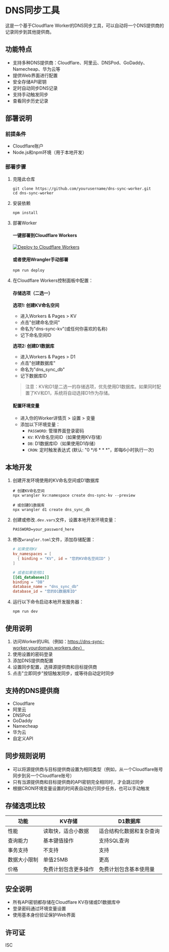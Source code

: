 # DNS同步工具

这是一个基于Cloudflare Worker的DNS同步工具，可以自动将一个DNS提供商的记录同步到其他提供商。

## 功能特点

- 支持多种DNS提供商：Cloudflare、阿里云、DNSPod、GoDaddy、Namecheap、华为云等
- 提供Web界面进行配置
- 安全存储API密钥
- 定时自动同步DNS记录
- 支持手动触发同步
- 查看同步历史记录

## 部署说明

### 前提条件

- Cloudflare账户
- Node.js和npm环境（用于本地开发）

### 部署步骤

1. 克隆此仓库
   ```
   git clone https://github.com/yourusername/dns-sync-worker.git
   cd dns-sync-worker
   ```

2. 安装依赖
   ```
   npm install
   ```

3. 部署Worker

   #### 一键部署到Cloudflare Workers
   
   [![Deploy to Cloudflare Workers](https://deploy.workers.cloudflare.com/button)](https://deploy.workers.cloudflare.com/?url=https://github.com/yourusername/dns-sync-worker)

   #### 或者使用Wrangler手动部署
   ```
   npm run deploy
   ```

4. 在Cloudflare Workers控制面板中配置：
   
   #### 存储选项（二选一）
   
   **选项1: 创建KV命名空间**
   - 进入Workers & Pages > KV
   - 点击"创建命名空间"
   - 命名为"dns-sync-kv"(或任何你喜欢的名称)
   - 记下命名空间ID
   
   **选项2: 创建D1数据库**
   - 进入Workers & Pages > D1
   - 点击"创建数据库"
   - 命名为"dns_sync_db"
   - 记下数据库ID
   
   > 注意：KV和D1是二选一的存储选项，优先使用D1数据库。如果同时配置了KV和D1，系统将自动选择D1作为存储。
   
   #### 配置环境变量
   - 进入你的Worker详情页 > 设置 > 变量
   - 添加以下环境变量：
     - `PASSWORD`: 管理界面登录密码
     - `KV`: KV命名空间ID（如果使用KV存储）
     - `DB`: D1数据库ID（如果使用D1存储）
     - `CRON`: 定时触发表达式 (默认: "0 */6 * * *"，即每6小时执行一次)

## 本地开发

1. 创建开发环境使用的KV命名空间或D1数据库
   ```
   # 创建KV命名空间
   npx wrangler kv:namespace create dns-sync-kv --preview
   
   # 或创建D1数据库
   npx wrangler d1 create dns_sync_db
   ```

2. 创建或修改`.dev.vars`文件，设置本地开发环境变量：
   ```
   PASSWORD=your_password_here
   ```

3. 修改`wrangler.toml`文件，添加存储配置：
   ```toml
   # 如果使用KV
   kv_namespaces = [
     { binding = "KV", id = "您的KV命名空间ID" }
   ]
   
   # 或者如果使用D1
   [[d1_databases]]
   binding = "DB"
   database_name = "dns_sync_db"
   database_id = "您的D1数据库ID"
   ```

4. 运行以下命令启动本地开发服务器：
   ```
   npm run dev
   ```

## 使用说明

1. 访问Worker的URL（例如：https://dns-sync-worker.yourdomain.workers.dev）
2. 使用设置的密码登录
3. 添加DNS提供商配置
4. 设置同步配置，选择源提供商和目标提供商
5. 点击"立即同步"按钮触发同步，或等待自动定时同步

## 支持的DNS提供商

- Cloudflare
- 阿里云
- DNSPod
- GoDaddy
- Namecheap
- 华为云
- 自定义API

## 同步规则说明

- 可以将源提供商与目标提供商设置为相同类型（例如，从一个Cloudflare账号同步到另一个Cloudflare账号）
- 只有当源提供商和目标提供商的API密钥完全相同时，才会跳过同步
- 根据CRON环境变量设置的时间表自动执行同步任务，也可以手动触发

## 存储选项比较

| 功能 | KV存储 | D1数据库 |
|------|-------|---------|
| 性能 | 读取快，适合小数据 | 适合结构化数据和复杂查询 |
| 查询能力 | 基本键值操作 | 支持SQL查询 |
| 事务支持 | 不支持 | 支持 |
| 数据大小限制 | 单值25MB | 更高 |
| 价格 | 免费计划包含更多操作 | 免费计划包含基本使用量 |

## 安全说明

- 所有API密钥都存储在Cloudflare KV存储或D1数据库中
- 登录密码通过环境变量设置
- 使用基本身份验证保护Web界面

## 许可证

ISC 